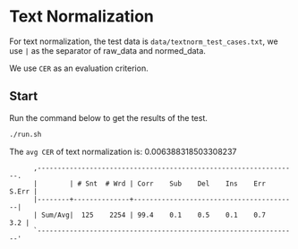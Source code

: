 # Text Normalization
For text normalization, the test data is  `data/textnorm_test_cases.txt`, we use `|` as the separator of raw_data and normed_data.

We use `CER` as an evaluation criterion.
## Start
Run the command below to get the results of the test.
```bash
./run.sh
```
The `avg CER` of text normalization is: 0.006388318503308237
```text
      ,-----------------------------------------------------------------.
      |        | # Snt  # Wrd | Corr    Sub    Del    Ins    Err  S.Err |
      |--------+--------------+-----------------------------------------|
      | Sum/Avg|  125    2254 | 99.4    0.1    0.5    0.1    0.7    3.2 |
      `-----------------------------------------------------------------'
```
